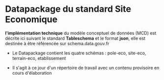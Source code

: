 # Datapackage du standard Site Economique

**l'implémentation technique** du modèle conceptuel de données (MCD) est décrite ici suivant le standard **Tableschema** et le format **json**, elle est destinée à être référencée sur schema.data.gouv.fr

- Le Datapackage contient les quatre schémas : pole-eco, site-eco, terrain-eco, etablissement

- Il s'agit à ce jour d'un répertoire de travail avec un contenu provisoire en cours d'élaboration




